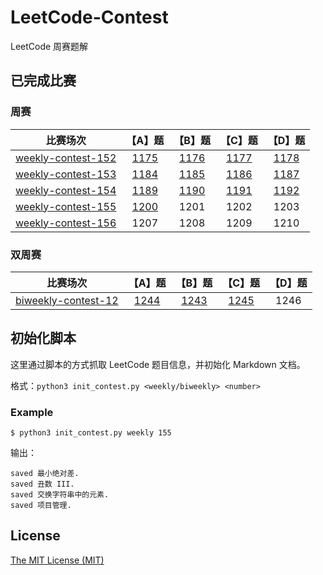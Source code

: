 # LeetCode-Contest

LeetCode 周赛题解

## 已完成比赛

### 周赛

| 比赛场次 | 【A】题 | 【B】题 | 【C】题 | 【D】题 |
| :-----: | :-----: | :-----: | :-----: | :-----: |
| [weekly-contest-152](./Weekly-Contest-152) | [1175](./Weekly-Contest-152/【A】质数排列.md) | [1176](./Weekly-Contest-152/【B】健身计划评估.md) | [1177](./Weekly-Contest-152/【C】构建回文串检测.md) | [1178](./Weekly-Contest-152/【D】猜字谜.md) |
| [weekly-contest-153](./Weekly-Contest-153) | [1184](./Weekly-Contest-153/【A】公交站间的距离.md) | [1185](./Weekly-Contest-153/【B】一周中的第几天.md) | [1186](./Weekly-Contest-153/【C】删除一次得到子数组最大和.md) | [1187](./Weekly-Contest-153/【D】使数组严格递增.md) |
| [weekly-contest-154](./Weekly-Contest-154) | [1189](./Weekly-Contest-154/【A】“气球”的最大数量.md) | [1190](./Weekly-Contest-154/【B】反转每对括号间的子串.md) | [1191](./Weekly-Contest-154/【C】K次串联后最大子数组之和.md) | [1192](./Weekly-Contest-154/【D】查找集群内的「关键连接」.md) |
| [weekly-contest-155](./Weekly-Contest-155) | [1200](./Weekly-Contest-155/【A】最小绝对差.md) | 1201[](./Weekly-Contest-155/【B】丑数III.md) | 1202[](./Weekly-Contest-155/【C】交换字符串中的元素.md) | 1203[](./Weekly-Contest-155/【D】项目管理.md) |
| [weekly-contest-156](./Weekly-Contest-156) | 1207[](./Weekly-Contest-156/【A】独一无二的出现次数.md) | 1208[](./Weekly-Contest-156/【B】尽可能使字符串相等.md) | 1209[](./Weekly-Contest-156/【C】删除字符串中的所有相邻重复项II.md) | 1210[](./Weekly-Contest-156/【D】穿过迷宫的最少移动次数.md) |

### 双周赛

| 比赛场次 | 【A】题 | 【B】题 | 【C】题 | 【D】题 |
| :-----: | :-----: | :-----: | :-----: | :-----: |
| [biweekly-contest-12](./Biweekly-Contest-12)| [1244](./Biweekly-Contest-12/【A】力扣排行榜.md) | [1243](./Biweekly-Contest-12/【B】数组变换.md) | [1245](./Biweekly-Contest-12/【C】树的直径.md) | 1246[](./Biweekly-Contest-12/【D】删除回文子数组.md) |

## 初始化脚本

这里通过脚本的方式抓取 LeetCode 题目信息，并初始化 Markdown 文档。

格式：`python3 init_contest.py <weekly/biweekly> <number>`

### Example

```
$ python3 init_contest.py weekly 155
```

输出：

```
saved 最小绝对差.
saved 丑数 III.
saved 交换字符串中的元素.
saved 项目管理.
```

## License

[The MIT License (MIT)](./LICENSE)